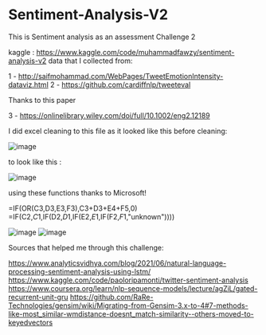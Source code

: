 # Sentiment-Analysis-V2
This is Sentiment analysis as an assessment Challenge 2

kaggle : https://www.kaggle.com/code/muhammadfawzy/sentiment-analysis-v2
data that I collected from:

1 - http://saifmohammad.com/WebPages/TweetEmotionIntensity-dataviz.html
2 - https://github.com/cardiffnlp/tweeteval

Thanks to this paper

3 - https://onlinelibrary.wiley.com/doi/full/10.1002/eng2.12189

I did excel cleaning to this file as it looked like this before cleaning:


![image](https://user-images.githubusercontent.com/81578056/159089631-fbce8d57-cac2-4bbb-99d2-3a7c41b5f588.png)

to look like this : 

![image](https://user-images.githubusercontent.com/81578056/159090707-489f598a-081f-4524-9f91-297eb7eb9aa5.png)


using these functions thanks to Microsoft!

=IF(OR(C3,D3,E3,F3),C3+D3+E4+F5,0)
=IF(C2,$C$1,IF(D2,$D$1,IF(E2,$E$1,IF(F2,$F$1,"unknown"))))

![image](https://user-images.githubusercontent.com/81578056/159090576-8b81c9d4-eb68-417d-bb48-48042f471766.png)
![image](https://user-images.githubusercontent.com/81578056/159090592-a9456ab6-207e-438b-ad80-502a20050c8a.png)


Sources that helped me through this challenge: 

https://www.analyticsvidhya.com/blog/2021/06/natural-language-processing-sentiment-analysis-using-lstm/
https://www.kaggle.com/code/paoloripamonti/twitter-sentiment-analysis
https://www.coursera.org/learn/nlp-sequence-models/lecture/agZiL/gated-recurrent-unit-gru
https://github.com/RaRe-Technologies/gensim/wiki/Migrating-from-Gensim-3.x-to-4#7-methods-like-most_similar-wmdistance-doesnt_match-similarity--others-moved-to-keyedvectors
